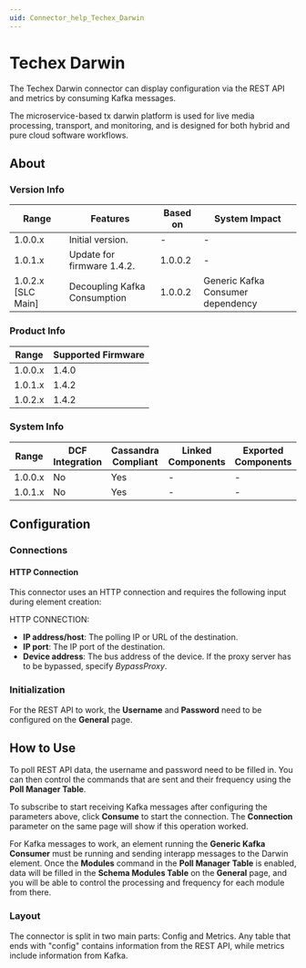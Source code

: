 ```yaml
---
uid: Connector_help_Techex_Darwin
---
```


# Techex Darwin

The Techex Darwin connector can display configuration via the REST API and metrics by consuming Kafka messages.

The microservice-based tx darwin platform is used for live media processing, transport, and monitoring, and is designed for both hybrid and pure cloud software workflows.

## About

### Version Info

| Range              | Features                     | Based on | System Impact                     |
|--------------------|------------------------------|----------|-----------------------------------|
| 1.0.0.x            | Initial version.             | -        | -                                 |
| 1.0.1.x            | Update for firmware 1.4.2.   | 1.0.0.2  | -                                 |
| 1.0.2.x [SLC Main] | Decoupling Kafka Consumption | 1.0.0.2  | Generic Kafka Consumer dependency |

### Product Info

| Range   | Supported Firmware |
|---------|--------------------|
| 1.0.0.x | 1.4.0              |
| 1.0.1.x | 1.4.2              |
| 1.0.2.x | 1.4.2              |

### System Info

| Range   | DCF Integration | Cassandra Compliant | Linked Components | Exported Components |
|---------|-----------------|---------------------|-------------------|---------------------|
| 1.0.0.x | No              | Yes                 | -                 | -                   |
| 1.0.1.x | No              | Yes                 | -                 | -                   |

## Configuration

### Connections

#### HTTP Connection

This connector uses an HTTP connection and requires the following input during element creation:

HTTP CONNECTION:

- **IP address/host**: The polling IP or URL of the destination.
- **IP port**: The IP port of the destination.
- **Device address**: The bus address of the device. If the proxy server has to be bypassed, specify *BypassProxy*.

### Initialization

For the REST API to work, the **Username** and **Password** need to be configured on the **General** page.

## How to Use

To poll REST API data, the username and password need to be filled in. You can then control the commands that are sent and their frequency using the **Poll Manager Table**.

To subscribe to start receiving Kafka messages after configuring the parameters above, click **Consume** to start the connection. The **Connection** parameter on the same page will show if this operation worked.

For Kafka messages to work, an element running the **Generic Kafka Consumer** must be running and sending interapp messages to the Darwin element. Once the **Modules** command in the **Poll Manager Table** is enabled, data will be filled in the **Schema Modules Table** on the **General** page, and you will be able to control the processing and frequency for each module from there.

### Layout

The connector is split in two main parts: Config and Metrics. Any table that ends with "config" contains information from the REST API, while metrics include information from Kafka.
